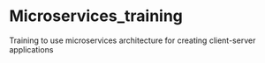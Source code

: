 # Microservices_training
Training to use microservices architecture for creating client-server applications
